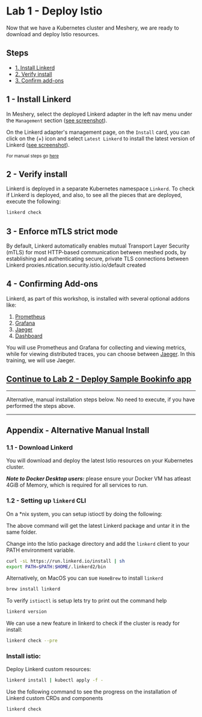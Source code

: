# Lab 1 - Deploy Istio

Now that we have a Kubernetes cluster and Meshery, we are ready to download and deploy Istio resources.

## Steps

* [1. Install Linkerd](#1)
* [2. Verify install](#2)
* [3. Confirm add-ons](#3)


## <a name="1"></a> 1 - Install Linkerd

In Meshery, select the deployed Linkerd adapter in the left nav menu under the `Management` section ([see screenshot](img/linkerd.png)).

On the Linkerd adapter's management page, on the `Install` card, you can click on the (+) icon and select `Latest Linkerd` to install the latest version of Linkerd ([see screenshot](img/linkerd.png)).

<small>For manual steps go [here](#appendix)</small>

## <a name="2"></a> 2 - Verify install

Linkerd is deployed in a separate Kubernetes namespace `Linkerd`. To check if Linkerd is deployed, and also, to see all the pieces that are deployed, execute the following:

```sh
linkerd check
```

## <a name="3"></a> 3 - Enforce mTLS strict mode

By default, Linkerd automatically enables mutual Transport Layer Security (mTLS) for most HTTP-based communication between meshed pods, by establishing and authenticating secure, private TLS connections between Linkerd proxies.ntication.security.istio.io/default created


## <a name="4"></a> 4 - Confirming Add-ons
	
Linkerd, as part of this workshop, is installed with several optional addons like:
1. [Prometheus](https://prometheus.io/)
2. [Grafana](https://grafana.com/)
3. [Jaeger](https://www.jaegertracing.io/)
4. [Dashboard](https://linkerd.io/2/reference/architecture/#dashboard)

You will use Prometheus and Grafana for collecting and viewing metrics, while for viewing distributed traces, you can choose between [Jaeger](https://www.jaegertracing.io/). In this training, we will use Jaeger.

## [Continue to Lab 2 - Deploy Sample Bookinfo app](../lab-2/README.md)

<hr />
Alternative, manual installation steps below. No need to execute, if you have performed the steps above.
<hr />

## <a name="appendix"></a> Appendix - Alternative Manual Install

### <a name="1.1"></a> 1.1 - Download Linkerd
You will download and deploy the latest Istio resources on your Kubernetes cluster. 

***Note to Docker Desktop users:*** please ensure your Docker VM has atleast 4GiB of Memory, which is required for all services to run.

### <a name="1.2"></a> 1.2 - Setting up `linkerd` CLI
On a *nix system, you can setup istioctl by doing the following: 

The above command will get the latest Linkerd package and untar it in the same folder.

Change into the Istio package directory and add the `linkerd` client to your PATH environment variable.
```sh
curl -sL https://run.linkerd.io/install | sh
export PATH=$PATH:$HOME/.linkerd2/bin
```

Alternatively, on MacOS you can sue `HomeBrew` to install `linkerd`
```sh
brew install linkerd
```

To verify `istioctl` is setup lets try to print out the command help
```sh
linkerd version
```

We can use a new feature in linkerd to check if the cluster is ready for install:

```sh
linkerd check --pre
```

### Install istio:

Deploy Linkerd custom resources:
```sh
linkerd install | kubectl apply -f -
```

Use the following command to see the progress on the installation of Linkerd custom CRDs and components
```sh
linkerd check
```
